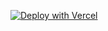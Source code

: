 [![Deploy with Vercel](https://vercel.com/button)](https://vercel.com/import?repository-url=https://github.com/toynaco/toyna)
